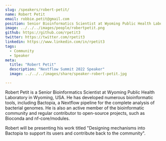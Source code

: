 ```yaml
---
slug: /speakers/robert-petit/
name: Robert Petit
email: robbie.petit@gmail.com
position: Senior Bioinformatics Scientist at Wyoming Public Health Laboratory
image: ../../../images/people/robertpetit.png
github: https://github.com/rpetit3
twitter: https://twitter.com/rpetit3
linkedin: https://www.linkedin.com/in/rpetit3
tags:
  - Community
  - Speaker
meta:
  title: "Robert Petit"
  description: "Nextflow Summit 2022 Speaker"
  image: ../../../images/share/speaker-robert-petit.jpg

---
```

Robert Petit is a Senior Bioinformatics Scientist at Wyoming Public Health Laboratory in Wyoming, USA. He has developed numerous bioinformatic tools, including Bactopia, a Nextflow pipeline for the complete analysis of bacterial genomes. He is also an active member of the bioinformatic community and regular contributor to open-source projects, such as Bioconda and nf-core/modules.

Robert will be presenting his work titled "Designing mechanisms into Bactopia to support its users and contribute back to the community".
